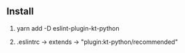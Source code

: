 ## Install

1. yarn add -D eslint-plugin-kt-python

2. .eslintrc -> extends -> "plugin:kt-python/recommended"
